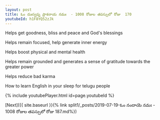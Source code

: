 ```yaml
---
layout: post
title: ఓం దుఃస్వప్న ప్రాశనాయ నమః  - 1008 రోజుల తపస్సులో రోజు  170
youtubeId: h1F8YQ52zJk
---
```

 
 
Helps get goodness, bliss and peace and God's blessings
 
Helps remain focused, help generate inner energy 
 
Helps boost physical and mental health 
 
Helps remain grounded and generates a sense of gratitude towards the greater power 
 
Helps reduce bad karma
 
How to learn English in your sleep for telugu people
 
 
 
 


{% include youtubePlayer.html id=page.youtubeId %}
 
[Next]({{ site.baseurl }}{% link split1/_posts/2019-07-19-ఓం నందాయె నమః  - 1008 రోజుల తపస్సులో రోజు  187.md%})
 
